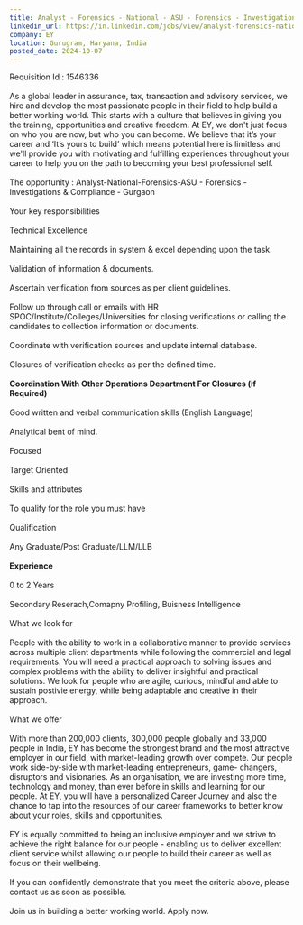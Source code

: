 ```yaml
---
title: Analyst - Forensics - National - ASU - Forensics - Investigations & Compliance - Gurgaon
linkedin_url: https://in.linkedin.com/jobs/view/analyst-forensics-national-asu-forensics-investigations-compliance-gurgaon-at-ey-4041999521?position=7&pageNum=0&refId=R2LlmoX6s73oWz9K3Iu2QA%3D%3D&trackingId=tUFPomzZoZ3bT6d1PgTvWQ%3D%3D
company: EY
location: Gurugram, Haryana, India
posted_date: 2024-10-07
---
```


<div class="description__text description__text--rich">
<section class="show-more-less-html" data-max-lines="5">
<div class="show-more-less-html__markup show-more-less-html__markup--clamp-after-5 relative overflow-hidden">
          Requisition Id : 1546336<br/><br/>As a global leader in assurance, tax, transaction and advisory services, we hire and develop the most passionate people in their field to help build a better working world. This starts with a culture that believes in giving you the training, opportunities and creative freedom. At EY, we don't just focus on who you are now, but who you can become. We believe that it’s your career and ‘It’s yours to build’ which means potential here is limitless and we'll provide you with motivating and fulfilling experiences throughout your career to help you on the path to becoming your best professional self.<br/><br/>The opportunity : Analyst-National-Forensics-ASU - Forensics - Investigations &amp; Compliance - Gurgaon<br/><br/>Your key responsibilities<br/><br/>Technical Excellence<br/><br/>Maintaining all the records in system &amp; excel depending upon the task.<br/><br/>Validation of information &amp; documents.<br/><br/>Ascertain verification from sources as per client guidelines.<br/><br/>Follow up through call or emails with HR SPOC/Institute/Colleges/Universities for closing verifications or calling the candidates to collection information or documents.<br/><br/>Coordinate with verification sources and update internal database.<br/><br/>Closures of verification checks as per the defined time.<br/><br/><strong>Coordination With Other Operations Department For Closures (if Required)<br/><br/></strong>Good written and verbal communication skills (English Language)<br/><br/>Analytical bent of mind.<br/><br/>Focused<br/><br/>Target Oriented<br/><br/>Skills and attributes<br/><br/>To qualify for the role you must have<br/><br/>Qualification<br/><br/>Any Graduate/Post Graduate/LLM/LLB<br/><br/><strong>Experience<br/><br/></strong>0 to 2 Years<br/><br/>Secondary Reserach,Comapny Profiling, Buisness Intelligence<br/><br/>What we look for<br/><br/>People with the ability to work in a collaborative manner to provide services across multiple client departments while following the commercial and legal requirements. You will need a practical approach to solving issues and complex problems with the ability to deliver insightful and practical solutions. We look for people who are agile, curious, mindful and able to sustain postivie energy, while being adaptable and creative in their approach.<br/><br/>What we offer<br/><br/>With more than 200,000 clients, 300,000 people globally and 33,000 people in India, EY has become the strongest brand and the most attractive employer in our field, with market-leading growth over compete. Our people work side-by-side with market-leading entrepreneurs, game- changers, disruptors and visionaries. As an organisation, we are investing more time, technology and money, than ever before in skills and learning for our people. At EY, you will have a personalized Career Journey and also the chance to tap into the resources of our career frameworks to better know about your roles, skills and opportunities.<br/><br/>EY is equally committed to being an inclusive employer and we strive to achieve the right balance for our people - enabling us to deliver excellent client service whilst allowing our people to build their career as well as focus on their wellbeing.<br/><br/>If you can confidently demonstrate that you meet the criteria above, please contact us as soon as possible.<br/><br/>Join us in building a better working world. Apply now.
        </div>


<!-- --> </section>
</div>